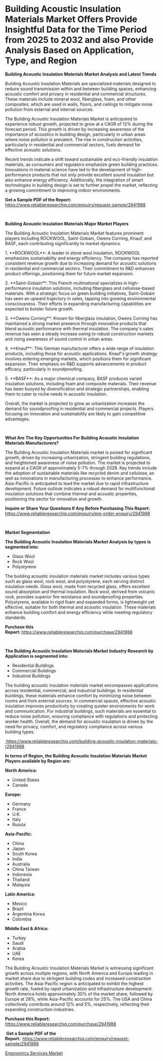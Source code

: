 <p><h1>Building Acoustic Insulation Materials Market Offers Provide Insightful Data for the Time Period from 2025 to 2032 and also Provide Analysis Based on Application, Type, and Region</h1></p><p><strong>Building Acoustic Insulation Materials Market Analysis and Latest Trends</strong></p>
<p><p>Building Acoustic Insulation Materials are specialized materials designed to reduce sound transmission within and between building spaces, enhancing acoustic comfort and privacy in residential and commercial structures. These materials include mineral wool, fiberglass, foam, and other composites, which are used in walls, floors, and ceilings to mitigate noise pollution from external and internal sources.</p><p>The Building Acoustic Insulation Materials Market is anticipated to experience robust growth, projected to grow at a CAGR of 12% during the forecast period. This growth is driven by increasing awareness of the importance of acoustics in building design, particularly in urban areas where noise pollution is prevalent. The rise in construction activities, particularly in residential and commercial sectors, fuels demand for effective acoustic solutions. </p><p>Recent trends indicate a shift toward sustainable and eco-friendly insulation materials, as consumers and regulators emphasize green building practices. Innovations in material science have led to the development of high-performance products that not only provide excellent sound insulation but also enhance energy efficiency. Additionally, the integration of smart technologies in building design is set to further propel the market, reflecting a growing commitment to improving indoor environments.</p></p>
<p><strong>Get a Sample PDF of the Report:&nbsp;</strong> <a href="https://www.reliableresearchiq.com/enquiry/request-sample/2941988?utm_campaign=3500&utm_medium=2&utm_source=Github&utm_content=ia&utm_term=15032025&utm_id=building-acoustic-insulation-materials">https://www.reliableresearchiq.com/enquiry/request-sample/2941988</a></p>
<p>&nbsp;</p>
<p><strong>Building Acoustic Insulation Materials Major Market Players</strong></p>
<p><p>The Building Acoustic Insulation Materials Market features prominent players including ROCKWOOL, Saint-Gobain, Owens Corning, Knauf, and BASF, each contributing significantly to market dynamics. </p><p>1. **ROCKWOOL**: A leader in stone wool insulation, ROCKWOOL emphasizes sustainability and energy efficiency. The company has reported consistent revenue growth due to increasing demand for acoustic solutions in residential and commercial sectors. Their commitment to R&D enhances product offerings, positioning them for future market expansion.</p><p>2. **Saint-Gobain**: This French multinational specializes in high-performance insulation solutions, including fiberglass and cellulose-based materials. With a strategic focus on green building initiatives, Saint-Gobain has seen an upward trajectory in sales, tapping into growing environmental consciousness. Their efforts in expanding manufacturing capabilities are expected to bolster future growth.</p><p>3. **Owens Corning**: Known for fiberglass insulation, Owens Corning has maintained a strong market presence through innovative products that blend acoustic performance with thermal insulation. The company's sales revenue has seen a steady increase owing to robust construction markets and rising awareness of sound control in urban areas.</p><p>4. **Knauf**: This German manufacturer offers a wide range of insulation products, including those for acoustic applications. Knauf's growth strategy involves entering emerging markets, which positions them for significant expansion. Their emphasis on R&D supports advancements in product efficacy, particularly in soundproofing.</p><p>5. **BASF**: As a major chemical company, BASF produces varied insulation solutions, including foam and composite materials. Their revenue has been buoyed by diversification and strategic partnerships, enabling them to cater to niche needs in acoustic insulation.</p><p>Overall, the market is projected to grow as urbanization increases the demand for soundproofing in residential and commercial projects. Players focusing on innovation and sustainability are likely to gain competitive advantages.</p></p>
<p>&nbsp;</p>
<p><strong>What Are The Key Opportunities For Building Acoustic Insulation Materials Manufacturers?</strong></p>
<p><p>The Building Acoustic Insulation Materials market is poised for significant growth, driven by increasing urbanization, stringent building regulations, and heightened awareness of noise pollution. The market is projected to expand at a CAGR of approximately 5-7% through 2028. Key trends include the adoption of sustainable materials like recycled denim and cellulose, as well as innovations in manufacturing processes to enhance performance. Asia-Pacific is anticipated to lead the market due to rapid infrastructure development. Future outlook indicates a robust demand for multifunctional insulation solutions that combine thermal and acoustic properties, positioning the sector for innovation and growth.</p></p>
<p><strong>Inquire or Share Your Questions If Any Before Purchasing This Report:</strong> <a href="https://www.reliableresearchiq.com/enquiry/pre-order-enquiry/2941988?utm_campaign=3500&utm_medium=2&utm_source=Github&utm_content=ia&utm_term=15032025&utm_id=building-acoustic-insulation-materials">https://www.reliableresearchiq.com/enquiry/pre-order-enquiry/2941988</a></p>
<p>&nbsp;</p>
<p><strong>Market Segmentation</strong></p>
<p><strong>The Building Acoustic Insulation Materials Market Analysis by types is segmented into:</strong></p>
<p><ul><li>Glass Wool</li><li>Rock Wool</li><li>Polystyrene</li></ul></p>
<p><p>The building acoustic insulation materials market includes various types such as glass wool, rock wool, and polystyrene, each serving distinct insulation needs. Glass wool, made from recycled glass, offers excellent sound absorption and thermal insulation. Rock wool, derived from volcanic rock, provides superior fire resistance and soundproofing properties. Polystyrene, available in rigid foam and expanded forms, is lightweight yet effective, suitable for both thermal and acoustic insulation. These materials enhance building comfort and energy efficiency while meeting regulatory standards.</p></p>
<p><strong>Purchase this Report:&nbsp;</strong><a href="https://www.reliableresearchiq.com/purchase/2941988?utm_campaign=3500&utm_medium=2&utm_source=Github&utm_content=ia&utm_term=15032025&utm_id=building-acoustic-insulation-materials">https://www.reliableresearchiq.com/purchase/2941988</a></p>
<p>&nbsp;</p>
<p><strong>The Building Acoustic Insulation Materials Market Industry Research by Application is segmented into:</strong></p>
<p><ul><li>Residential Buildings</li><li>Commercial Buildings</li><li>Industrial Buildings</li></ul></p>
<p><p>The building acoustic insulation materials market encompasses applications across residential, commercial, and industrial buildings. In residential buildings, these materials enhance comfort by minimizing noise between rooms and from external sources. In commercial spaces, effective acoustic insulation improves productivity by creating quieter environments for work and communication. For industrial buildings, such materials are essential to reduce noise pollution, ensuring compliance with regulations and protecting worker health. Overall, the demand for acoustic insulation is driven by the need for privacy, comfort, and regulatory compliance across various building types.</p></p>
<p><a href="https://www.reliableresearchiq.com/building-acoustic-insulation-materials-r2941988?utm_campaign=3500&utm_medium=2&utm_source=Github&utm_content=ia&utm_term=15032025&utm_id=building-acoustic-insulation-materials">&nbsp;https://www.reliableresearchiq.com/building-acoustic-insulation-materials-r2941988</a></p>
<p><strong>In terms of Region, the Building Acoustic Insulation Materials Market Players available by Region are:</strong></p>
<p>
    <p> <strong> North America: </strong>
        <ul>
            <li>United States</li>
            <li>Canada</li>
        </ul>
        </p> 
    <p> <strong> Europe: </strong>
        <ul>
            <li>Germany</li>
            <li>France</li>
            <li>U.K.</li>
            <li>Italy</li>
            <li>Russia</li>
        </ul>
        </p> 
    <p> <strong> Asia-Pacific: </strong>
        <ul>
            <li>China</li>
            <li>Japan</li>
            <li>South Korea</li>
            <li>India</li>
            <li>Australia</li>
            <li>China Taiwan</li>
            <li>Indonesia</li>
            <li>Thailand</li>
            <li>Malaysia</li>
        </ul>
        </p> 
    <p> <strong> Latin America: </strong>
        <ul>
            <li>Mexico</li>
            <li>Brazil</li>
            <li>Argentina Korea</li>
            <li>Colombia</li>
        </ul>
        </p> 
    <p> <strong> Middle East & Africa: </strong>
        <ul>
            <li>Turkey</li>
            <li>Saudi</li>
            <li>Arabia</li>
            <li>UAE</li>
            <li>Korea</li>
        </ul>
    </p>
    </p>
<p><p>The Building Acoustic Insulation Materials Market is witnessing significant growth across multiple regions, with North America and Europe leading in market share due to stringent building codes and increased construction activities. The Asia-Pacific region is anticipated to exhibit the highest growth rate, fueled by rapid urbanization and infrastructure development. North America holds approximately 30% of the market share, followed by Europe at 28%, while Asia-Pacific accounts for 25%. The USA and China collectively contribute around 12% and 5%, respectively, reflecting their expanding construction industries.</p></p>
<p><strong>Purchase this Report: </strong><a href="https://www.reliableresearchiq.com/purchase/2941988?utm_campaign=3500&utm_medium=2&utm_source=Github&utm_content=ia&utm_term=15032025&utm_id=building-acoustic-insulation-materials">https://www.reliableresearchiq.com/purchase/2941988</a></p>
<p>&nbsp;<strong>Get a Sample PDF of the Report:&nbsp;&nbsp;</strong><a href="https://www.reliableresearchiq.com/enquiry/request-sample/2941988?utm_campaign=3500&utm_medium=2&utm_source=Github&utm_content=ia&utm_term=15032025&utm_id=building-acoustic-insulation-materials">https://www.reliableresearchiq.com/enquiry/request-sample/2941988</a></p>
<p><strong></strong></p>
<p><p><a href="https://github.com/chaiszepkadk/Market-Research-Report-List-1/blob/main/ergonomics-services-market.md?utm_campaign=3500&utm_medium=2&utm_source=Github&utm_content=ia&utm_term=15032025&utm_id=building-acoustic-insulation-materials">Ergonomics Services Market</a></p></p>